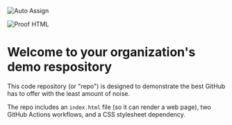 ![Auto Assign](https://github.com/Noskathon-Lite/demo-repository/actions/workflows/auto-assign.yml/badge.svg)

![Proof HTML](https://github.com/Noskathon-Lite/demo-repository/actions/workflows/proof-html.yml/badge.svg)

# Welcome to your organization's demo respository
This code repository (or "repo") is designed to demonstrate the best GitHub has to offer with the least amount of noise.

The repo includes an `index.html` file (so it can render a web page), two GitHub Actions workflows, and a CSS stylesheet dependency.
